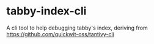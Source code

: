 # tabby-index-cli

A cli tool to help debugging tabby's index, deriving from https://github.com/quickwit-oss/tantivy-cli